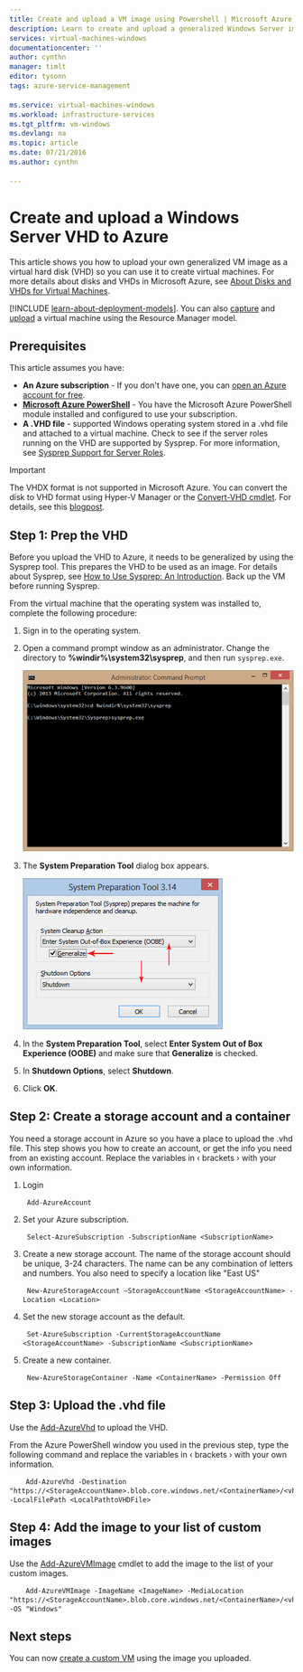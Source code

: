 ```yaml
---
title: Create and upload a VM image using Powershell | Microsoft Azure
description: Learn to create and upload a generalized Windows Server image (VHD) using the classic deployment model and Azure Powershell.
services: virtual-machines-windows
documentationcenter: ''
author: cynthn
manager: timlt
editor: tysonn
tags: azure-service-management

ms.service: virtual-machines-windows
ms.workload: infrastructure-services
ms.tgt_pltfrm: vm-windows
ms.devlang: na
ms.topic: article
ms.date: 07/21/2016
ms.author: cynthn

---
```

# Create and upload a Windows Server VHD to Azure
This article shows you how to upload your own generalized VM image as a virtual hard disk (VHD) so you can use it to create virtual machines. For more details about disks and VHDs in Microsoft Azure, see [About Disks and VHDs for Virtual Machines](virtual-machines-linux-about-disks-vhds.md).

[!INCLUDE [learn-about-deployment-models](../../includes/learn-about-deployment-models-classic-include.md)]. You can also [capture](virtual-machines-windows-capture-image.md) and [upload](virtual-machines-windows-upload-image.md) a virtual machine using the Resource Manager model. 

## Prerequisites
This article assumes you have:

* **An Azure subscription** - If you don't have one, you can [open an Azure account for free](/pricing/free-trial/?WT.mc_id=A261C142F).
* **[Microsoft Azure PowerShell](../powershell-install-configure.md)** - You have the Microsoft Azure PowerShell module installed and configured to use your subscription. 
* **A .VHD file** - supported Windows operating system stored in a .vhd file and attached to a virtual machine. Check to see if the server roles running on the VHD are supported by Sysprep. For more information, see [Sysprep Support for Server Roles](https://msdn.microsoft.com/windows/hardware/commercialize/manufacture/desktop/sysprep-support-for-server-roles).

> [!IMPORTANT]
> The VHDX format is not supported in Microsoft Azure. You can convert the disk to VHD format using Hyper-V Manager or the [Convert-VHD cmdlet](http://technet.microsoft.com/library/hh848454.aspx). For details, see this [blogpost](http://blogs.msdn.com/b/virtual_pc_guy/archive/2012/10/03/using-powershell-to-convert-a-vhd-to-a-vhdx.aspx).
> 
> 

## Step 1: Prep the VHD
Before you upload the VHD to Azure, it needs to be generalized by using the Sysprep tool. This prepares the VHD to be used as an image. For details about Sysprep, see [How to Use Sysprep: An Introduction](http://technet.microsoft.com/library/bb457073.aspx). Back up the VM before running Sysprep.

From the virtual machine that the operating system was installed to, complete the following procedure:

1. Sign in to the operating system.
2. Open a command prompt window as an administrator. Change the directory to **%windir%\system32\sysprep**, and then run `sysprep.exe`.
   
    ![Open a Command Prompt window](./media/virtual-machines-windows-classic-createupload-vhd/sysprep_commandprompt.png)
3. The **System Preparation Tool** dialog box appears.
   
   ![Start Sysprep](./media/virtual-machines-windows-classic-createupload-vhd/sysprepgeneral.png)
4. In the **System Preparation Tool**, select **Enter System Out of Box Experience (OOBE)** and make sure that **Generalize** is checked.
5. In **Shutdown Options**, select **Shutdown**.
6. Click **OK**.

## Step 2: Create a storage account and a container
You need a storage account in Azure so you have a place to upload the .vhd file. This step shows you how to create an account, or get the info you need from an existing account. Replace the variables in &lsaquo; brackets &rsaquo; with your own information.

1. Login
   
        Add-AzureAccount
2. Set your Azure subscription.
   
        Select-AzureSubscription -SubscriptionName <SubscriptionName> 
3. Create a new storage account. The name of the storage account should be unique, 3-24 characters. The name can be any combination of letters and numbers. You also need to specify a location like "East US"
   
        New-AzureStorageAccount –StorageAccountName <StorageAccountName> -Location <Location>
4. Set the new storage account as the default.
   
        Set-AzureSubscription -CurrentStorageAccountName <StorageAccountName> -SubscriptionName <SubscriptionName>
5. Create a new container.
   
        New-AzureStorageContainer -Name <ContainerName> -Permission Off

## Step 3: Upload the .vhd file
Use the [Add-AzureVhd](http://msdn.microsoft.com/library/dn495173.aspx) to upload the VHD.

From the Azure PowerShell window you used in the previous step, type the following command and replace the variables in &lsaquo; brackets &rsaquo; with your own information.

        Add-AzureVhd -Destination "https://<StorageAccountName>.blob.core.windows.net/<ContainerName>/<vhdName>.vhd" -LocalFilePath <LocalPathtoVHDFile>


## Step 4: Add the image to your list of custom images
Use the [Add-AzureVMImage](https://msdn.microsoft.com/library/mt589167.aspx) cmdlet to add the image to the list of your custom images.

        Add-AzureVMImage -ImageName <ImageName> -MediaLocation "https://<StorageAccountName>.blob.core.windows.net/<ContainerName>/<vhdName>.vhd" -OS "Windows"


## Next steps
You can now [create a custom VM](virtual-machines-windows-classic-createportal.md) using the image you uploaded.

